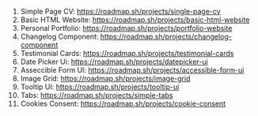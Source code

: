 1. Simple Page CV: https://roadmap.sh/projects/single-page-cv
2. Basic HTML Website: https://roadmap.sh/projects/basic-html-website
3. Personal Portfolio: https://roadmap.sh/projects/portfolio-website
4. Changelog Component: https://roadmap.sh/projects/changelog-component
5. Testimonial Cards: https://roadmap.sh/projects/testimonial-cards
6. Date Picker Ui: https://roadmap.sh/projects/datepicker-ui
7. Asseccible Form UI: https://roadmap.sh/projects/accessible-form-ui
8. Image Grid: https://roadmap.sh/projects/image-grid
8. Tooltip UI: https://roadmap.sh/projects/tooltip-ui
9. Tabs: https://roadmap.sh/projects/simple-tabs
10. Cookies Consent: https://roadmap.sh/projects/cookie-consent
